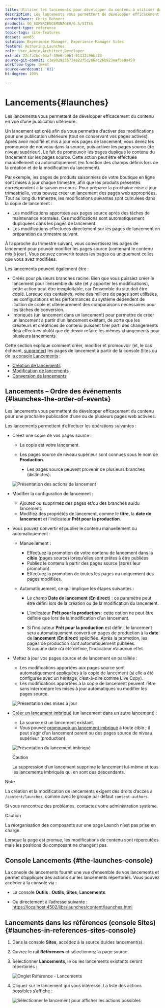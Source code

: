 ```yaml
---
title: Utiliser les lancements pour développer du contenu à utiliser dans une publication ultérieure
description: Les lancements vous permettent de développer efficacement du contenu en vue d’une publication ultérieure. Les lancements permettent de préparer les modifications pour une publication à venir, tout en conservant vos pages actuelles.
contentOwner: Chris Bohnert
products: SG_EXPERIENCEMANAGER/6.5/SITES
content-type: reference
topic-tags: site-features
docset: aem65
solution: Experience Manager, Experience Manager Sites
feature: Authoring,Launches
role: User,Admin,Architect,Developer
exl-id: 22cfa2bc-04af-49e6-b9b1-51112c96ba23
source-git-commit: c3e9029236734e22f5d266ac26b923eafbe0a459
workflow-type: tm+mt
source-wordcount: '831'
ht-degree: 100%

---
```


# Lancements{#launches}

Les lancements vous permettent de développer efficacement du contenu en vue d’une publication ultérieure.

Un lancement est créé afin de vous permettre d’activer des modifications pour une publication ultérieure (tout en conservant vos pages actives). Après avoir modifié et mis à jour vos pages de lancement, vous devez les promouvoir de nouveau dans la source, puis activer les pages source (de niveau supérieur). Le fait de promouvoir les pages duplique le contenu du lancement sur les pages source. Cette action peut être effectuée manuellement ou automatiquement (en fonction des champs définis lors de la création et de la modification du lancement).

Par exemple, les pages de produits saisonniers de votre boutique en ligne sont mises à jour chaque trimestre, afin que les produits présentés correspondent à la saison en cours. Pour préparer la prochaine mise à jour trimestrielle, vous pouvez créer un lancement des pages web appropriées. Tout au long du trimestre, les modifications suivantes sont cumulées dans la copie de lancement :

* Les modifications apportées aux pages source après des tâches de maintenance normales. Ces modifications sont automatiquement dupliquées dans les pages de lancement.
* Les modifications effectuées directement sur les pages de lancement en préparation du trimestre suivant.

À l’approche du trimestre suivant, vous convertissez les pages de lancement pour pouvoir modifier les pages source (contenant le contenu mis à jour). Vous pouvez convertir toutes les pages ou uniquement celles que vous avez modifiées.

Les lancements peuvent également être :

* Créés pour plusieurs branches racine. Bien que vous puissiez créer le lancement pour l’ensemble du site (et y apporter les modifications), cette action peut être inexploitable, car l’ensemble du site doit être copié. Lorsque des centaines, voire des milliers de pages sont utilisées, les configurations et les performances du système dépendent de l’action de copie et ultérieurement des comparaisons nécessaires pour les tâches de conversion.
* Imbriqués (un lancement dans un lancement) pour permettre de créer un lancement à partir d’un lancement existant, de sorte que les créateurs et créatrices de contenu puissent tirer parti des changements déjà effectués plutôt que de devoir refaire les mêmes changements pour plusieurs lancements.

Cette section explique comment créer, modifier et promouvoir (et, le cas échéant, [supprimer](/help/sites-authoring/launches-creating.md#deleting-a-launch)) les pages de lancement à partir de la console Sites ou de [la console Lancements](#the-launches-console) :

* [Création de lancements](/help/sites-authoring/launches-creating.md)
* [Modification de lancements](/help/sites-authoring/launches-editing.md)
* [Conversion de lancements](/help/sites-authoring/launches-promoting.md)

## Lancements – Ordre des événements {#launches-the-order-of-events}

Les lancements vous permettent de développer efficacement du contenu pour une prochaine publication d’une ou de plusieurs pages web activées.

Les lancements permettent d’effectuer les opérations suivantes :

* Créez une copie de vos pages source :

   * La copie est votre lancement.
   * Les pages source de niveau supérieur sont connues sous le nom de **Production**.

      * Les pages source peuvent provenir de plusieurs branches (distinctes).

  ![Présentation des actions de lancement](assets/chlimage_1-111.png)

* Modifier la configuration de lancement :

   * Ajoutez ou supprimez des pages et/ou des branches au/du lancement.
   * Modifiez des propriétés de lancement, comme le **titre**, la **date de lancement** et l’indicateur **Prêt pour la production**.

* Vous pouvez convertir et publier le contenu manuellement ou automatiquement :

   * Manuellement :

      * Effectuez la promotion de votre contenu de lancement dans la **cible** (pages source) lorsqu’elles sont prêtes à être publiées.
      * Publiez le contenu à partir des pages source (après leur promotion).
      * Effectuez la promotion de toutes les pages ou uniquement des pages modifiées.

   * Automatiquement, ce qui implique les étapes suivantes :

      * Le champ **Date de** **lancement** (**En direct**) : ce paramètre peut être défini lors de la création ou de la modification du lancement.

      * L’indicateur **Prêt pour la production** : cette option ne peut être définie que lors de la modification d’un lancement.
      * Si l’indicateur **Prêt pour la production** est défini, le lancement sera automatiquement converti en pages de production à la **date** de **lancement** (**En direct**) spécifiée. Après la promotion, les pages de production sont automatiquement publiées.\
        Si aucune date n’a été définie, l’indicateur n’a aucun effet.

* Mettez à jour vos pages source et de lancement en parallèle :

   * Les modifications apportées aux pages source sont automatiquement appliquées à la copie de lancement (si elle a été configurée avec un héritage, c’est-à-dire comme Live Copy).
   * Les modifications apportées à la copie de lancement peuvent l’être sans interrompre les mises à jour automatiques ou modifier les pages source.

  ![Présentation des mises à jour](assets/chlimage_1-112.png)

* [Créer un lancement imbriqué](/help/sites-authoring/launches-creating.md#creating-a-nested-launch) (un lancement dans un autre lancement) :

   * La source est un lancement existant.
   * Vous pouvez [promouvoir un lancement imbriqué](/help/sites-authoring/launches-promoting.md#promoting-a-nested-launch) à toute cible ; il peut s’agir d’un lancement parent ou des pages source de niveau supérieur (production).

  ![Présentation du lancement imbriqué](assets/chlimage_1-113.png)

  >[!CAUTION]
  >
  >La suppression d’un lancement supprime le lancement lui-même et tous les lancements imbriqués qui en sont des descendants.

>[!NOTE]
>
>La création et la modification de lancements exigent des droits d’accès à `/content/launches`, comme avec le groupe par défaut `content-authors`.
>
>Si vous rencontrez des problèmes, contactez votre administration système.

>[!CAUTION]
>
>La réorganisation des composants sur une page Launch n’est pas prise en charge.
>
>Lorsque la page est promue, les modifications de contenu sont répercutées mais les positions du composant ne changent pas.

## Console Lancements {#the-launches-console}

La console de lancements fournit une vue d’ensemble de vos lancements et permet d’appliquer des actions sur les lancements répertoriés. Vous pouvez accéder à la console via :

* La console **Outils** : **Outils**, **Sites**, **Lancements**.

* Ou directement à l’adresse suivante : [https://localhost:4502/libs/launches/content/launches.html](https://localhost:4502/libs/launches/content/launches.html?lang=fr)

## Lancements dans les références (console Sites) {#launches-in-references-sites-console}

1. Dans la console **Sites**, accédez à la source du/des lancement(s).
1. Ouvrez le rail **Références** et sélectionnez la page source.
1. Sélectionner **Lancements**, le ou les lancements existants seront répertoriés :

   ![Onglet Référence - Lancements](assets/screen-shot_2019-03-05at121901-1.png)

1. Cliquez sur le lancement qui vous intéresse. La liste des actions possibles s’affiche :

   ![Sélectionner le lancement pour afficher les actions possibles](assets/screen-shot_2019-03-05at121952-1.png)

